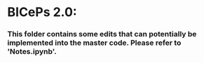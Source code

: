 # BICePs 2.0:
### This folder contains some edits that can potentially be implemented into the master code. Please refer to 'Notes.ipynb'.




